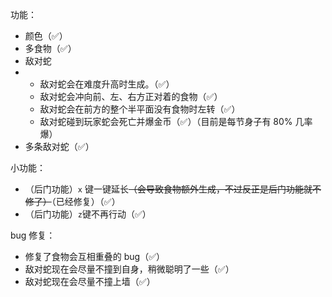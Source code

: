 功能：

- 颜色（✅）
- 多食物（✅）
- 敌对蛇
- - 敌对蛇会在难度升高时生成。（✅）
  - 敌对蛇会冲向前、左、右方正对着的食物（✅）
  - 敌对蛇会在前方的整个半平面没有食物时左转（✅）
  - 敌对蛇碰到玩家蛇会死亡并爆金币（✅）（目前是每节身子有 80% 几率爆）
- 多条敌对蛇（✅）

小功能：

- （后门功能）``x`` 键一键延长~~（会导致食物额外生成，不过反正是后门功能就不修了）~~（已经修复）（✅）
- （后门功能）``z``键不再行动（✅）

bug 修复：

- 修复了食物会互相重叠的 bug（✅）
- 敌对蛇现在会尽量不撞到自身，稍微聪明了一些（✅）
- 敌对蛇现在会尽量不撞上墙（✅）



